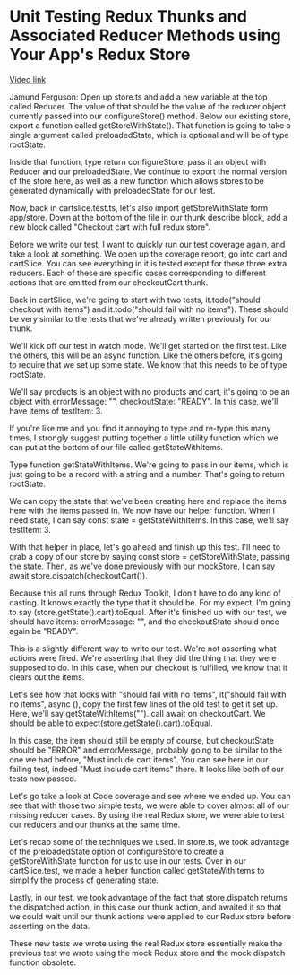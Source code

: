 # Unit Testing Redux Thunks and Associated Reducer Methods using Your App's Redux Store

[Video link](https://www.egghead.io/lessons/egghead-unit-testing-redux-thunks-and-associated-reducer-methods-using-your-app-s-redux-store?pl=confidently-testing-redux-applications-with-jest-typescript-16e17d9b)



Jamund Ferguson: Open up store.ts and add a new variable at the top called Reducer. The value of that should be the value of the reducer object currently passed into our configureStore() method. Below our existing store, export a function called getStoreWithState(). That function is going to take a single argument called preloadedState, which is optional and will be of type rootState.

Inside that function, type return configureStore, pass it an object with Reducer and our preloadedState. We continue to export the normal version of the store here, as well as a new function which allows stores to be generated dynamically with preloadedState for our test.

Now, back in cartslice.test.ts, let's also import getStoreWithState form app/store. Down at the bottom of the file in our thunk describe block, add a new block called "Checkout cart with full redux store".

Before we write our test, I want to quickly run our test coverage again, and take a look at something. We open up the coverage report, go into cart and cartSlice. You can see everything in it is tested except for these three extra reducers. Each of these are specific cases corresponding to different actions that are emitted from our checkoutCart thunk.

Back in cartSlice, we're going to start with two tests, it.todo("should checkout with items") and it.todo("should fail with no items"). These should be very similar to the tests that we've already written previously for our thunk.

We'll kick off our test in watch mode. We'll get started on the first test. Like the others, this will be an async function. Like the others before, it's going to require that we set up some state. We know that this needs to be of type rootState.

We'll say products is an object with no products and cart, it's going to be an object with errorMessage: "", checkoutState: "READY". In this case, we'll have items of testItem: 3.

If you're like me and you find it annoying to type and re-type this many times, I strongly suggest putting together a little utility function which we can put at the bottom of our file called getStateWithItems.

Type function getStateWithItems. We're going to pass in our items, which is just going to be a record with a string and a number. That's going to return rootState.

We can copy the state that we've been creating here and replace the items here with the items passed in. We now have our helper function. When I need state, I can say const state = getStateWithItems. In this case, we'll say testItem: 3.

With that helper in place, let's go ahead and finish up this test. I'll need to grab a copy of our store by saying const store = getStoreWithState, passing the state. Then, as we've done previously with our mockStore, I can say await store.dispatch(checkoutCart()).

Because this all runs through Redux Toolkit, I don't have to do any kind of casting. It knows exactly the type that it should be. For my expect, I'm going to say (store.getState().cart).toEqual. After it's finished up with our test, we should have items: errorMessage: "", and the checkoutState should once again be "READY".

This is a slightly different way to write our test. We're not asserting what actions were fired. We're asserting that they did the thing that they were supposed to do. In this case, when our checkout is fulfilled, we know that it clears out the items.

Let's see how that looks with "should fail with no items", it("should fail with no items", async (), copy the first few lines of the old test to get it set up. Here, we'll say getStateWithItems(""). call await on checkoutCart. We should be able to expect(store.getState().cart).toEqual.

In this case, the item should still be empty of course, but checkoutState should be "ERROR" and errorMessage, probably going to be similar to the one we had before, "Must include cart items". You can see here in our failing test, indeed "Must include cart items" there. It looks like both of our tests now passed.

Let's go take a look at Code coverage and see where we ended up. You can see that with those two simple tests, we were able to cover almost all of our missing reducer cases. By using the real Redux store, we were able to test our reducers and our thunks at the same time.

Let's recap some of the techniques we used. In store.ts, we took advantage of the preloadedState option of configureStore to create a getStoreWithState function for us to use in our tests. Over in our cartSlice.test, we made a helper function called getStateWithItems to simplify the process of generating state.

Lastly, in our test, we took advantage of the fact that store.dispatch returns the dispatched action, in this case our thunk action, and awaited it so that we could wait until our thunk actions were applied to our Redux store before asserting on the data.

These new tests we wrote using the real Redux store essentially make the previous test we wrote using the mock Redux store and the mock dispatch function obsolete.
